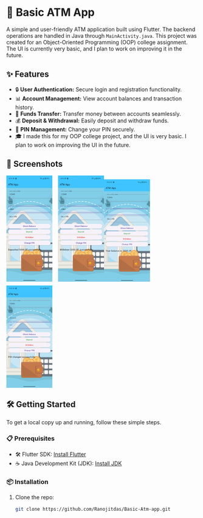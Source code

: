 # 🚀 Basic ATM App

A simple and user-friendly ATM application built using Flutter. The backend operations are handled in Java through `MainActivity.java`. This project was created for an Object-Oriented Programming (OOP) college assignment. The UI is currently very basic, and I plan to work on improving it in the future.

## ✨ Features

- 🔒 **User Authentication:** Secure login and registration functionality.
- 📊 **Account Management:** View account balances and transaction history.
- 💸 **Funds Transfer:** Transfer money between accounts seamlessly.
- 💰 **Deposit & Withdrawal:** Easily deposit and withdraw funds.
- 🔐 **PIN Management:** Change your PIN securely.
- 🎓 I made this for my OOP college project, and the UI is very basic. I plan to work on improving the UI in the future.

## 📸 Screenshots

<div style="display: flex; flex-wrap: wrap;">
  <img src="atm app image 2.jpg" alt="Ui Screen" style="width: 24%; margin-right: 3%;">
  <img src="atm app image 4.jpg" alt="Ui Screen" style="width: 24%;">
  <img src="atm app image 5.jpg" alt="Ui Screen" style="width: 24%; margin-right: 3%; margin-top: 10px;">
  <img src="atm app image 6.jpg" alt="Ui Screen" style="width: 24%; margin-top: 10px;">
</div>

## 🛠️ Getting Started

To get a local copy up and running, follow these simple steps.

### 📋 Prerequisites

- 🛠️ Flutter SDK: [Install Flutter](https://flutter.dev/docs/get-started/install)
- ☕ Java Development Kit (JDK): [Install JDK](https://www.oracle.com/java/technologies/javase-jdk11-downloads.html)

### 📦 Installation

1. Clone the repo:
   ```sh
   git clone https://github.com/Ranojitdas/Basic-Atm-app.git
